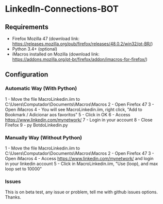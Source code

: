 # LinkedIn-Connections-BOT

## Requirements
 - Firefox Mozilla 47 (download link: https://releases.mozilla.org/pub/firefox/releases/48.0.2/win32/pt-BR/)
 - Python 3.4+ (optional)
 - iMacros installed on Mozilla (download link: https://addons.mozilla.org/pt-br/firefox/addon/imacros-for-firefox/)
 
## Configuration
### Automatic Way (With Python)
1 - Move the file MacroLinkedin.iim to C:\Users\Computador\Documents\iMacros\Macros
2 - Open Firefox 47
3 - Open iMacros
4 - You will see MacroLinkedin.iim, right click, "Add to Bookmark / Adicionar aos favoritos"
5 - Click in OK
6 - Access https://www.linkedin.com/mynetwork/
7 - Login in your account
8 - Close Firefox
9 - py BotdoLinkedin.py

### Manually Way (Without Python)
1 - Move the file MacroLinkedin.iim to C:\Users\Computador\Documents\iMacros\Macros
2 - Open Firefox 47
3 - Open iMacros
4 - Access https://www.linkedin.com/mynetwork/ and login in your linkedin account
5 - Click in MacroLinkedin.iim, "Use (loop), and max loop set to 10000"


### Issues
This is on beta test, any issue or problem, tell me with github issues options. Thanks.
